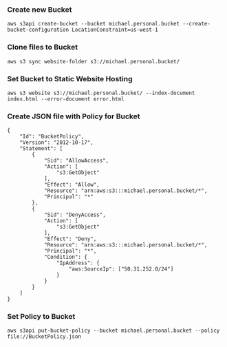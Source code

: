 ### Create new Bucket
```aws s3api create-bucket --bucket michael.personal.bucket --create-bucket-configuration LocationConstraint=us-west-1```

### Clone files to Bucket
```aws s3 sync website-folder s3://michael.personal.bucket/```

### Set Bucket to Static Website Hosting
```aws s3 website s3://michael.personal.bucket/ --index-document index.html --error-document error.html```

### Create JSON file with Policy for Bucket
```
{
    "Id": "BucketPolicy",
    "Version": "2012-10-17",
    "Statement": [
        {
            "Sid": "AllowAccess",
            "Action": [
                "s3:GetObject"
            ],
            "Effect": "Allow",
            "Resource": "arn:aws:s3:::michael.personal.bucket/*",
            "Principal": "*"
        },
        {
            "Sid": "DenyAccess",
            "Action": [
                "s3:GetObject"
            ],
            "Effect": "Deny",
            "Resource": "arn:aws:s3:::michael.personal.bucket/*",
            "Principal": "*",
            "Condition": {
                "IpAddress": {
                    "aws:SourceIp": ["50.31.252.0/24"]
                }
            }
        }
    ]
}
```

### Set Policy to Bucket
```aws s3api put-bucket-policy --bucket michael.personal.bucket --policy file://BucketPolicy.json```